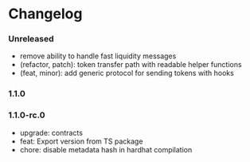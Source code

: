 # Changelog

### Unreleased

- remove ability to handle fast liquidity messages
- (refactor, patch): token transfer path with readable helper functions
- (feat, minor): add generic protocol for sending tokens with hooks

### 1.1.0

### 1.1.0-rc.0

- upgrade: contracts
- feat: Export version from TS package
- chore: disable metadata hash in hardhat compilation
